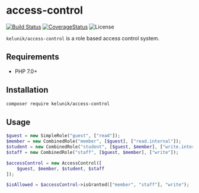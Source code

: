 # access-control

[![Build Status](https://img.shields.io/travis/kelunik/access-control/master.svg?style=flat-square)](https://travis-ci.org/kelunik/access-control)
[![CoverageStatus](https://img.shields.io/coveralls/kelunik/access-control/master.svg?style=flat-square)](https://coveralls.io/github/kelunik/access-control?branch=master)
![License](https://img.shields.io/badge/license-MIT-blue.svg?style=flat-square)

`kelunik/access-control` is a role based access control system.

## Requirements

- PHP 7.0+

## Installation

```bash
composer require kelunik/access-control
```

## Usage

```php
$guest = new SimpleRole("guest", ["read"]);
$member = new CombinedRole("member", [$guest], ["read.internal"]);
$student = new CombinedRole("student", [$guest, $member], ["write.internal"]);
$staff = new CombinedRole("staff", [$guest, $member], ["write"]);

$accessControl = new AccessControl([
    $guest, $member, $student, $staff
]);

$isAllowed = $accessControl->isGranted(["member", "staff"], "write");
```